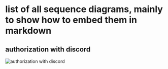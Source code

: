 # list of all sequence diagrams, mainly to show how to embed them in markdown

## authorization with discord
![authorization with discord](http://www.plantuml.com/plantuml/proxy?cache=no&src=https://raw.githubusercontent.com/rhenenrpg/rhenenrpg.github.io/edit/main/uml/sd-login-oauth-discord.iuml)

